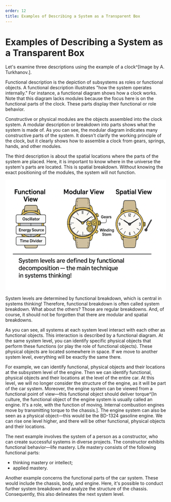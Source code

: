 ```yaml
---
order: 12
title: Examples of Describing a System as a Transparent Box
---
```


# Examples of Describing a System as a Transparent Box

Let's examine three descriptions using the example of a clock^[Image by A. Turkhanov.].

Functional description is the depiction of subsystems as roles or functional objects. A functional description illustrates "how the system operates internally." For instance, a functional diagram shows how a clock works. Note that this diagram lacks modules because the focus here is on the functional parts of the clock. These parts display their functional or role behavior.

Constructive or physical modules are the objects assembled into the clock system. A modular description or breakdown into parts shows what the system is made of. As you can see, the modular diagram indicates many constructive parts of the system. It doesn't clarify the working principle of the clock, but it clearly shows how to assemble a clock from gears, springs, hands, and other modules.

The third description is about the spatial locations where the parts of the system are placed. Here, it is important to know where in the universe the system's parts are located. This is spatial breakdown. Without knowing the exact positioning of the modules, the system will not function.

![Examples of describing a system as a transparent box](./examples-of-describing-a-system-as-a-transparent-box-21.png)

System levels are determined by functional breakdown, which is central in systems thinking! Therefore, functional breakdown is often called system breakdown. What about the others? Those are regular breakdowns. And, of course, it should not be forgotten that there are modular and spatial breakdowns.

As you can see, all systems at each system level interact with each other as functional objects. This interaction is described by a functional diagram. At the same system level, you can identify specific physical objects that perform these functions (or play the role of functional objects). These physical objects are located somewhere in space. If we move to another system level, everything will be exactly the same there.

For example, we can identify functional, physical objects and their locations at the subsystem level of the engine. Then we can identify functional, physical objects and their locations at the level of the entire car. At this level, we will no longer consider the structure of the engine, as it will be part of the car system. Moreover, the engine system can be viewed from a functional point of view—this functional object should deliver torque^[In culture, the functional object of the engine system is usually called an engine. It's a role, with the function of moving. Internal combustion engines move by transmitting torque to the chassis.]. The engine system can also be seen as a physical object—this would be the BD-1324 gasoline engine. We can rise one level higher, and there will be other functional, physical objects and their locations.

The next example involves the system of a person as a constructor, who can create successful systems in diverse projects. The constructor exhibits functional behavior—life mastery. Life mastery consists of the following functional parts:

* thinking mastery or intellect;
* applied mastery.

Another example concerns the functional parts of the car system. These would include the chassis, body, and engine. Here, it's possible to conduct further system breakdown and analyze the structure of the chassis. Consequently, this also delineates the next system level.